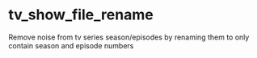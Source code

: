 # tv_show_file_rename
Remove noise from tv series season/episodes by renaming them to only contain season and episode numbers
